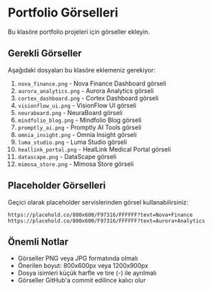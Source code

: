 # Portfolio Görselleri

Bu klasöre portfolio projeleri için görseller ekleyin.

## Gerekli Görseller

Aşağıdaki dosyaları bu klasöre eklemeniz gerekiyor:

1. `nova_finance.png` - Nova Finance Dashboard görseli
2. `aurora_analytics.png` - Aurora Analytics görseli
3. `cortex_dashboard.png` - Cortex Dashboard görseli
4. `visionflow_ui.png` - VisionFlow UI görseli
5. `neuraboard.png` - NeuraBoard görseli
6. `mindfolio_blog.png` - Mindfolio Blog görseli
7. `promptly_ai.png` - Promptly AI Tools görseli
8. `omnia_insight.png` - Omnia Insight görseli
9. `luma_studio.png` - Luma Studio görseli
10. `heallink_portal.png` - HealLink Medical Portal görseli
11. `datascape.png` - DataScape görseli
12. `mimosa_store.png` - Mimosa Store görseli

## Placeholder Görselleri

Geçici olarak placeholder servislerinden görsel kullanabilirsiniz:

```
https://placehold.co/800x600/F97316/FFFFFF?text=Nova+Finance
https://placehold.co/800x600/F97316/FFFFFF?text=Aurora+Analytics
```

## Önemli Notlar

- Görseller PNG veya JPG formatında olmalı
- Önerilen boyut: 800x600px veya 1200x900px
- Dosya isimleri küçük harfle ve tire (-) ile ayrılmalı
- Görseller GitHub'a commit edilince kalıcı olur

